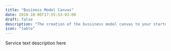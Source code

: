 ```yaml
---
title: "Business Model Canvas"
date: 2018-10-06T17:55:53-03:00
draft: false
description: "The creation of the bussiness model canvas to your startup"
icon: "table"
---
```


Service text description here
